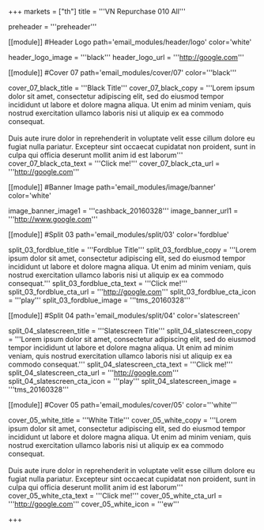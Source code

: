 +++
markets = ["th"]
title = '''VN Repurchase 010 All'''


preheader = '''preheader'''

[[module]] #Header Logo
path='email_modules/header/logo'
color='white'

  header_logo_image = '''black'''
  header_logo_url = '''http://google.com'''

[[module]] #Cover 07
path='email_modules/cover/07'
color='''black'''

  cover_07_black_title = '''Black Title'''
  cover_07_black_copy = '''Lorem ipsum dolor sit amet, consectetur adipiscing elit, sed do eiusmod tempor incididunt ut labore et dolore magna aliqua. Ut enim ad minim veniam, quis nostrud exercitation ullamco laboris nisi ut aliquip ex ea commodo consequat.<br><br>Duis aute irure dolor in reprehenderit in voluptate velit esse cillum dolore eu fugiat nulla pariatur. Excepteur sint occaecat cupidatat non proident, sunt in culpa qui officia deserunt mollit anim id est laborum'''
  cover_07_black_cta_text = '''Click me!'''
  cover_07_black_cta_url = '''http://google.com'''

[[module]] #Banner Image
path='email_modules/image/banner'
color='white'

  image_banner_image1 = '''cashback_20160328'''
  image_banner_url1 = '''http://www.google.com'''

[[module]] #Split 03
path='email_modules/split/03'
color='fordblue'

  split_03_fordblue_title = '''Fordblue Title'''
  split_03_fordblue_copy = '''Lorem ipsum dolor sit amet, consectetur adipiscing elit, sed do eiusmod tempor incididunt ut labore et dolore magna aliqua. Ut enim ad minim veniam, quis nostrud exercitation ullamco laboris nisi ut aliquip ex ea commodo consequat.'''
  split_03_fordblue_cta_text = '''Click me!'''
  split_03_fordblue_cta_url = '''http://google.com'''
  split_03_fordblue_cta_icon = '''play'''
  split_03_fordblue_image = '''tms_20160328'''

[[module]] #Split 04
path='email_modules/split/04'
color='slatescreen'

  split_04_slatescreen_title = '''Slatescreen Title'''
  split_04_slatescreen_copy = '''Lorem ipsum dolor sit amet, consectetur adipiscing elit, sed do eiusmod tempor incididunt ut labore et dolore magna aliqua. Ut enim ad minim veniam, quis nostrud exercitation ullamco laboris nisi ut aliquip ex ea commodo consequat.'''
  split_04_slatescreen_cta_text = '''Click me!'''
  split_04_slatescreen_cta_url = '''http://google.com'''
  split_04_slatescreen_cta_icon = '''play'''
  split_04_slatescreen_image = '''tms_20160328'''

[[module]] #Cover 05
path='email_modules/cover/05'
color='''white'''

  cover_05_white_title = '''White Title'''
  cover_05_white_copy = '''Lorem ipsum dolor sit amet, consectetur adipiscing elit, sed do eiusmod tempor incididunt ut labore et dolore magna aliqua. Ut enim ad minim veniam, quis nostrud exercitation ullamco laboris nisi ut aliquip ex ea commodo consequat.<br><br>Duis aute irure dolor in reprehenderit in voluptate velit esse cillum dolore eu fugiat nulla pariatur. Excepteur sint occaecat cupidatat non proident, sunt in culpa qui officia deserunt mollit anim id est laborum'''
  cover_05_white_cta_text = '''Click me!'''
  cover_05_white_cta_url = '''http://google.com'''
  cover_05_white_icon = '''ew'''

+++